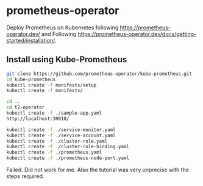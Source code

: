 # prometheus-operator

Deploy Prometheus on Kubernetes following https://prometheus-operator.dev/ and Following https://prometheus-operator.dev/docs/getting-started/installation/.

## Install using Kube-Prometheus

```bash
git clone https://github.com/prometheus-operator/kube-prometheus.git
cd kube-prometheus
kubectl create -f manifests/setup
kubectl create -f manifests/
```

```bash
cd ..
cd t2-operator
kubectl create -f ./sample-app.yaml
http://localhost:30010/

kubectl create -f ./service-monitor.yaml
kubectl create -f ./service-account.yaml
kubectl create -f ./cluster-role.yaml
kubectl create -f ./cluster-role-binding.yaml
kubectl create -f ./prometheus.yaml
kubectl create -f ./prometheus-node-port.yaml
```

Failed. Did not work for me. Also the tutorial was very unprecise with the steps required.